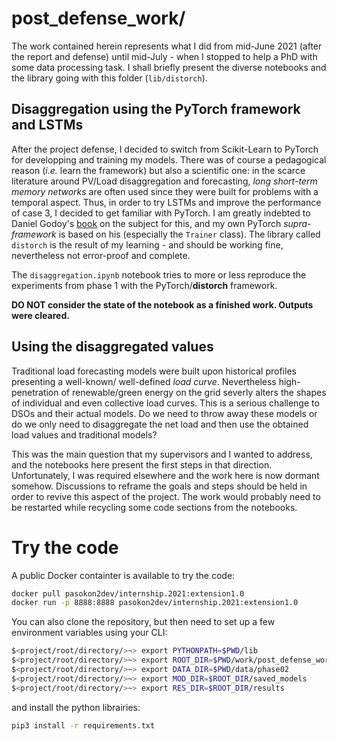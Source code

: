 # post_defense_work/

The work contained herein represents what I did from mid-June 2021 (after the report and defense) until mid-July - when I stopped to help a PhD with some data processing task. I shall briefly present the diverse notebooks and the library going with this folder (`lib/distorch`).

## Disaggregation using the PyTorch framework and LSTMs

After the project defense, I decided to switch from Scikit-Learn to PyTorch for developping and training my models. There was of course a pedagogical reason (*i.e.* learn the framework) but also a scientific one: in the scarce literature around PV/Load disaggregation and forecasting, *long short-term memory networks* are often used since they were built for problems with a temporal aspect. Thus, in order to try LSTMs and improve the performance of case 3, I decided to get familiar with PyTorch. I am greatly indebted to Daniel Godoy's [book](https://leanpub.com/pytorch) on the subject for this, and my own PyTorch *supra-framework* is based on his (especially the `Trainer` class). The library called `distorch` is the result of my learning - and should be working fine, nevertheless not error-proof and complete.

The `disaggregation.ipynb` notebook tries to more or less reproduce the experiments from phase 1 with the PyTorch/**distorch** framework.

**DO NOT consider the state of the notebook as a finished work. Outputs were cleared.**

## Using the disaggregated values

Traditional load forecasting models were built upon historical profiles presenting a well-known/ well-defined *load curve*. Nevertheless high-penetration of renewable/green energy on the grid severly alters the shapes of individual and even collective load curves. This is a serious challenge to DSOs and their actual models. Do we need to throw away these models or do we only need to disaggregate the net load and then use the obtained load values and traditional models?

This was the main question that my supervisors and I wanted to address, and the notebooks here present the first steps in that direction. Unfortunately, I was required elsewhere and the work here is now dormant somehow. Discussions to reframe the goals and steps should be held in order to revive this aspect of the project. The work would probably need to be restarted while recycling some code sections from the notebooks.

# Try the code

A public Docker containter is available to try the code:

```bash
docker pull pasokon2dev/internship.2021:extension1.0
docker run -p 8888:8888 pasokon2dev/internship.2021:extension1.0 
```

You can also clone the repository, but then need to set up a few environment variables using your CLI:

```bash
$<project/root/directory/>~> export PYTHONPATH=$PWD/lib
$<project/root/directory/>~> export ROOT_DIR=$PWD/work/post_defense_work
$<project/root/directory/>~> export DATA_DIR=$PWD/data/phase02
$<project/root/directory/>~> export MOD_DIR=$ROOT_DIR/saved_models
$<project/root/directory/>~> export RES_DIR=$ROOT_DIR/results
```

and install the python librairies:
```bash
pip3 install -r requirements.txt
```